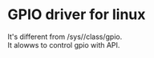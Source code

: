 # GPIO driver for linux
It's different from /sys//class/gpio. <br>
It alowws to control gpio with API.
